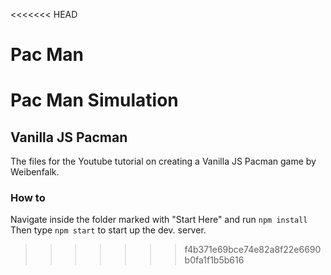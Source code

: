 <<<<<<< HEAD
# Pac Man

Pac Man Simulation
=======
## Vanilla JS Pacman

The files for the Youtube tutorial on creating a Vanilla JS Pacman game by Weibenfalk.

### How to

Navigate inside the folder marked with "Start Here" and run ```npm install```
Then type ```npm start``` to start up the dev. server. 
>>>>>>> f4b371e69bce74e82a8f22e6690b0fa1f1b5b616
